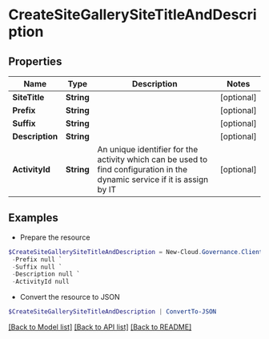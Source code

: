 # CreateSiteGallerySiteTitleAndDescription
## Properties

Name | Type | Description | Notes
------------ | ------------- | ------------- | -------------
**SiteTitle** | **String** |  | [optional] 
**Prefix** | **String** |  | [optional] 
**Suffix** | **String** |  | [optional] 
**Description** | **String** |  | [optional] 
**ActivityId** | **String** | An unique identifier for the activity which can be used to find configuration in the dynamic service if it is assign by IT | [optional] 

## Examples

- Prepare the resource
```powershell
$CreateSiteGallerySiteTitleAndDescription = New-Cloud.Governance.ClientCreateSiteGallerySiteTitleAndDescription  -SiteTitle null `
 -Prefix null `
 -Suffix null `
 -Description null `
 -ActivityId null
```

- Convert the resource to JSON
```powershell
$CreateSiteGallerySiteTitleAndDescription | ConvertTo-JSON
```

[[Back to Model list]](../README.md#documentation-for-models) [[Back to API list]](../README.md#documentation-for-api-endpoints) [[Back to README]](../README.md)

